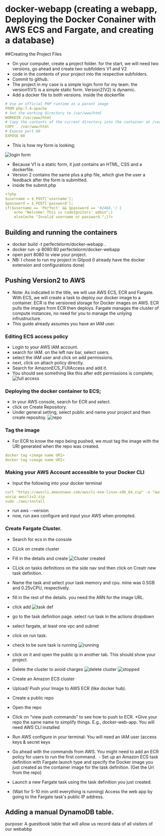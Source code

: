 # docker-webapp (creating a webapp, Deploying the Docker Conainer with AWS ECS and Fargate, and creating a database)
##Creating the Project Files
- On your computer, create a project folder. for the start, we will need two versions, go ahead and create two subfolders V1 and V2
- code in the contents of your project into the respective subfolders.
- Commit to github. 
- The project in my case is a simple login form for my team. the version1(V1) is a simple static form. Version2(V2) is dynamic.
- Add a docker file to both versions.
inside the dockerfile
```yaml
# Use an official PHP runtime as a parent image
FROM php:7.4-apache
# Set the working directory to /var/www/html
WORKDIR /var/www/html
# Copy the contents of the current directory into the container at /var/www/html
COPY . /var/www/html
# Expose port 80
EXPOSE 80
```
- This is how my form is looking;

![login form](https://user-images.githubusercontent.com/68542385/230667621-83c4fd17-45e6-45c2-813f-0c64cfd9631e.PNG)

- Because V1 is a static form, it just contains an HTML, CSS and a dockerfile.
- Version 2 contains the same plus a php file, which give the user a feedback after the form is submitted.
- inside the submit.php
```yaml
<?php
$username = $_POST['username'];
$password = $_POST['password'];
if($username == 'Perfect' && $password == '#2468.') {
    echo "Welcome! This is codeIgnitors' admin";} 
    else{echo "Invalid username or password.";}?>
```

## Building and running the containers
- docker build -t perfectelorm/docker-webapp .
- docker run -p 8080:80 perfectelorm/docker-webapp
- open port 8080 to view your project.
- NB: I chose to run my project in Gitpod (I already have the docker extenxion and configurations done)

## Pushing Version2 to AWS
- Note: As indicated in the title, we will use AWS ECS, ECR and Fargate. With ECS, we will create a task to deploy our docker image to a container. ECR is the versioned storage for Docker images on AWS. ECR pulls the images from ECR then deploys. Fargate manages the cluster of compute instances, no need for you to manage the unlying infrustructure.
- This guide already assumes you have an IAM user.

### Editing ECS access policy
- Login to your AWS IAM account.
- search for IAM. on the left nav bar, select users.
- select the IAM user and click on add permissions.
- next, click on attach policy directly.
-  Search for AmazonECS_FUllAccess and add it.
- You should see something like this after edit permissions is complete;
![full access](https://user-images.githubusercontent.com/68542385/231045547-fe18a3c1-04ec-4145-98bb-7dc4de9e217c.PNG)

### Deploying the docker container to ECS;
- In your AWS console, search for ECR and select.
- click on Create Repository.
- Under general setting, select public and name your project and then create repositoy.
![repo](https://user-images.githubusercontent.com/68542385/231046975-ab475da1-ddc1-412c-913c-c8b987837846.png)

### Tag the image
- For ECR to know the repo being pushed, we must tag the image with the URI generated when the repo was created.
```yaml
docker tag <image name URI>
docker tag <image name URI>
```

### Making your AWS Account accessible to your Docker CLI
- Input the following into your docker terminal
```yaml
curl "https://awscli.amazonaws.com/awscli-exe-linux-x86_64.zip" -o "awscliv2.zip"
unzip awscliv2.zip
sudo ./aws/install
```
- run aws --version
- now, run aws configure and input your AWS when prompted.

### Create Fargate Cluster.
- Search for ecs in the console
- CLick on create cluster
- Fill in the details and create
![Cluster created](https://user-images.githubusercontent.com/68542385/231052739-148dd8de-a21b-4534-abe8-fa2331cb60ee.PNG)
- CLick on tasks definitions on the side nav snd then click on Creatr new task definition.
- Name the task and select your task memory and cpu. mine was 0.5GB and 0.25vCPU, respectively.
- fill in the rest of the details. you need the ARN for the image URL.
- click add
![task def](https://user-images.githubusercontent.com/68542385/231055402-f362b613-851a-4591-9005-46ee86597b4c.PNG)
- go to the task definition page. select run task in the actions dropdown
- select fargate, at least one vpc and subnet
- click on run task.
- check to be sure task is running
![running](https://user-images.githubusercontent.com/68542385/231055593-dc4e70b4-270e-4167-be50-6a6595d64d92.PNG)
- click on it and open the public ip in another tab. This should show your project.
- Delete the cluster to avoid charges
![delete cluster](https://user-images.githubusercontent.com/68542385/231057175-9924f486-6061-405d-a9c9-7209ea2e032c.PNG)
![stopped](https://user-images.githubusercontent.com/68542385/231057177-25d5f1ea-8e09-4f49-aebe-946fd61f0bd6.PNG)


- Create an Amazon ECS cluster
- Upload/ Push your Image to AWS ECR (like docker hub).
- Create a public repo
- Open the repo
- Click on “view push commands” to see how to push to ECR. *Give your repo the same name to simplify things. E.g., docker-web-app. You will need AWS CLI installed
- Run AWS configure in your terminal: You will need an IAM user (access keys & secret keys
- Go ahead with the commands from AWS. You might need to add an ECR policy for users to run the first command.
 - Set up an Amazon ECS task definition with Fargate launch type and specify the Docker image you just created as the container image for the task definition. (Get the Uri from the repo)
- Launch a new Fargate task using the task definition you just created.  
- (Wait for 5-10 min until everything is running) Access the web app by going to the Fargate task's public IP address.

## Adding a manual DynamoDB table.
purpose: A guestbook table that will allow us record data of all visitors of our webabbp


